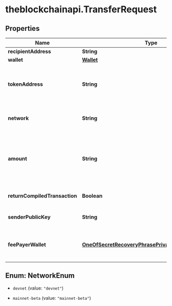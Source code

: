 # theblockchainapi.TransferRequest

## Properties

Name | Type | Description | Notes
------------ | ------------- | ------------- | -------------
**recipientAddress** | **String** | The public key address of the recipient to whom you want to send a token or NFT | 
**wallet** | [**Wallet**](Wallet.md) |  | [optional] 
**tokenAddress** | **String** | If you&#39;re transfering an NFT, supply the &#x60;mint&#x60; (the address of the mint) for the &#x60;token_address&#x60;. If you&#39;re transfering a token, supply the token address found on the explorer (e.g., see &#x60;SRMuApVNdxXokk5GT7XD5cUUgXMBCoAz2LHeuAoKWRt&#x60; for &lt;a href&#x3D;\&quot;https://explorer.solana.com/address/SRMuApVNdxXokk5GT7XD5cUUgXMBCoAz2LHeuAoKWRt\&quot; target&#x3D;\&quot;_blank\&quot;&gt;Serum Token&lt;/a&gt;) for the &#x60;token_address&#x60;. If you&#39;re transferring SOL, do not supply a value for &#x60;token_address&#x60;.  | [optional] 
**network** | **String** |  | [optional] [default to &#39;devnet&#39;]
**amount** | **String** | This value must be a string. What you provide here depends on if you are sending an NFT, an SPL token, or SOL.  - NFT: This must be &#39;1&#39;. - SPL Token: This must be an integer in string format. To convert from what you see on a wallet UI (e.g., 1 ATLAS, 1 USDC) to an integer value, you have to multiply that value by 10^&lt;i&gt;x&lt;/i&gt; where &lt;i&gt;x&lt;/i&gt; is the number of decimals. For example, to transfer 0.2 USDC, if USDC uses 6 decimals, then the amount is 0.2 * 10^6 &#x3D; 200000. You can get the number of decimals for a given SPL token &lt;a href&#x3D;\&quot;#operation/solanaGetSPLToken\&quot;&gt;here&lt;/a&gt;. - SOL: Supply this value denominated in SOL in a string format. This does not need to be an integer. For example, if you want to send 0.0005 SOL, then amount &#x3D; \&quot;0.0005\&quot;. | [optional] [default to &#39;1&#39;]
**returnCompiledTransaction** | **Boolean** | Whether or not  | [optional] [default to false]
**senderPublicKey** | **String** | The purpose of &#x60;sender_public_key&#x60; is You will receive an error if you provide both &#x60;wallet&#x60; and &#x60;sender_public_key&#x60;.  | [optional] [default to &#39;null&#39;]
**feePayerWallet** | [**OneOfSecretRecoveryPhrasePrivateKeyB58PrivateKey**](OneOfSecretRecoveryPhrasePrivateKeyB58PrivateKey.md) | If you do NOT provide a wallet here, the fee payer of the transaction will be the &#x60;wallet&#x60; you provide or the &#x60;sender_public_key&#x60;.        If you do provide a wallet, then the &#x60;fee_payer_wallet&#x60; will pay the fees of the transaction and any costs associated with creating a new associated token account (only if necessary; approx. 0.002 SOL when necessary). A new account is necessary if you are sending an NFT or SPL token to a user that has not received the same NFT or one of the SPL tokens before (thus, a new associated token account is needed).      | [optional] 



## Enum: NetworkEnum


* `devnet` (value: `"devnet"`)

* `mainnet-beta` (value: `"mainnet-beta"`)





